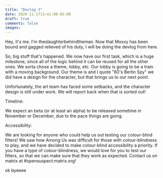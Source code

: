 ```yaml
---
title: "Devlog 3"
date: 2020-11-1T13:41:00-05:00
draft: true
comments: false
images:
---
```


Hey, it's me. I'm theslaughterbehindtheman. Now that Moxxy has been bound and gagged relieved of his duty, I will be doing the devlog from here.

So, big stuff that's happened. We now have our first task, which is a huge milestone, since all of the logic behind it can be reused for all the other ones. We sorta chose a theme, lobby, etc. Our lobby is going to be a train with a moving background. Our theme is and I quote "60's Berlin Spy" we did have a design for the character, but that brings us to our next point.

Unfortunately, the art team has faced some setbacks, and the character design is still under work. We will report back when that is sorted out!

Timeline:

We expect an beta (or at least an alpha) to be released sometime in November or December, due to the pace things are going.

Accessibility:

We are looking for anyone who could help us out testing our colour-blind filters! We saw how Among Us was difficult for those with colour-blindness to play, and we have decided to make colour-blind accessibility a priority. If you have a type of colour-blindness, we would love for you to test our filters, so that we can make sure that they work as expected. Contact us on matrix at #opensuspect:matrix.org!

ok byeeee
